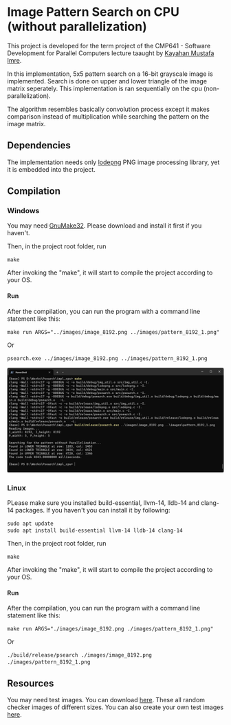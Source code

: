 # Image Pattern Search on CPU (without parallelization)

This project is developed for the term project of the CMP641 - Software Development for Parallel Computers lecture taaught by [Kayahan Mustafa Imre](https://web.cs.hacettepe.edu.tr/~kimre/).

In this implementation, 5x5 pattern search on a 16-bit grayscale image is implemented. Search is done on upper and lower triangle of the image matrix seperately. This implementation is ran sequentially on the cpu (non-parallelization).

The algorithm resembles basically convolution process except it makes comparison instead of multiplication while searching the pattern on the image matrix.

## Dependencies

The implementation needs only [lodepng](https://lodev.org/lodepng/) PNG image processing library, yet it is embedded into the project.

## Compilation
### Windows
You may need [GnuMake32](https://gnuwin32.sourceforge.net/downlinks/make.php). Please download and install it first if you haven't.

Then, in the project root folder, run

```
make
```

After invoking the "make", it will start to compile the project according to your OS. 

#### Run

After the compilation, you can run the program with a command line statement like this:

```
make run ARGS="../images/image_8192.png ../images/pattern_8192_1.png"
```

Or

```
psearch.exe ../images/image_8192.png ../images/pattern_8192_1.png
```

<img src="/assets/images/impl_cpu_ss_1.png" alt="Pattern search implementation running on Windows" style="width:%75;" target="_blank"/>

### Linux
PLease make sure you installed build-essential, llvm-14, lldb-14 and clang-14 packages. If you haven't you can install it by following:

```
sudo apt update
sudo apt install build-essential llvm-14 lldb-14 clang-14
```

Then, in the project root folder, run

```
make
```

After invoking the "make", it will start to compile the project according to your OS. 

#### Run

After the compilation, you can run the program with a command line statement like this:

```
make run ARGS="./images/image_8192.png ./images/pattern_8192_1.png"
```

Or

```
./build/release/psearch ./images/image_8192.png ./images/pattern_8192_1.png
```

## Resources
You may need test images. You can download [here](https://drive.google.com/file/d/14GBRgUel3fOdJVDOdlZ3HJh3_1vUsWZt/view?usp=sharing). These all random checker images of different sizes. You can also create your own test images [here](https://onlinetools.com/image/generate-random-image).

